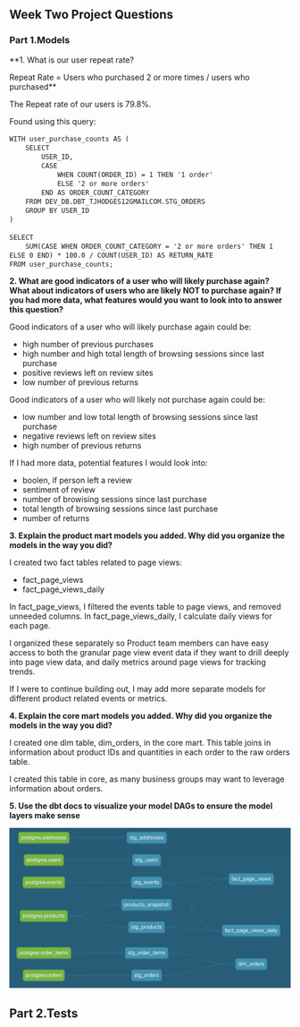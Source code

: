 ## Week Two Project Questions

### Part 1.Models

**1. What is our user repeat rate?

Repeat Rate = Users who purchased 2 or more times / users who purchased**

The Repeat rate of our users is 79.8%.

Found using this query:
```
WITH user_purchase_counts AS (
    SELECT
        USER_ID,
        CASE
            WHEN COUNT(ORDER_ID) = 1 THEN '1 order'
            ELSE '2 or more orders'
        END AS ORDER_COUNT_CATEGORY
    FROM DEV_DB.DBT_TJHODGES12GMAILCOM.STG_ORDERS
    GROUP BY USER_ID
)

SELECT
    SUM(CASE WHEN ORDER_COUNT_CATEGORY = '2 or more orders' THEN 1 ELSE 0 END) * 100.0 / COUNT(USER_ID) AS RETURN_RATE
FROM user_purchase_counts;
```

**2. What are good indicators of a user who will likely purchase again? What about indicators of users who are likely NOT to purchase again? If you had more data, what features would you want to look into to answer this question?**

Good indicators of a user who will likely purchase again could be:
- high number of previous purchases
- high number and high total length of browsing sessions since last purchase
- positive reviews left on review sites
- low number of previous returns

Good indicators of a user who will likely not purchase again could be:
- low number and low total length of browsing sessions since last purchase
- negative reviews left on review sites
- high number of previous returns

If I had more data, potential features I would look into:
- boolen, if person left a review
- sentiment of review
- number of browising sessions since last purchase
- total length of browsing sessions since last purchase
- number of returns

**3. Explain the product mart models you added. Why did you organize the models in the way you did?**

I created two fact tables related to page views:
- fact_page_views
- fact_page_views_daily

In fact_page_views, I filtered the events table to page views, and removed unneeded columns.
In fact_page_views_daily, I calculate daily views for each page.

I organized these separately so Product team members can have easy access to both the granular page view event data if they want to drill deeply into page view data, and daily metrics around page views for tracking trends.

If I were to continue building out, I may add more separate models for different product related events or metrics.

**4. Explain the core mart models you added. Why did you organize the models in the way you did?**

I created one dim table, dim_orders, in the core mart. This table joins in information about product IDs and quantities in each order to the raw orders table.

I created this table in core, as many business groups may want to leverage information about orders.

**5. Use the dbt docs to visualize your model DAGs to ensure the model layers make sense**

![Alt text](image-1.png)

## Part 2.Tests



